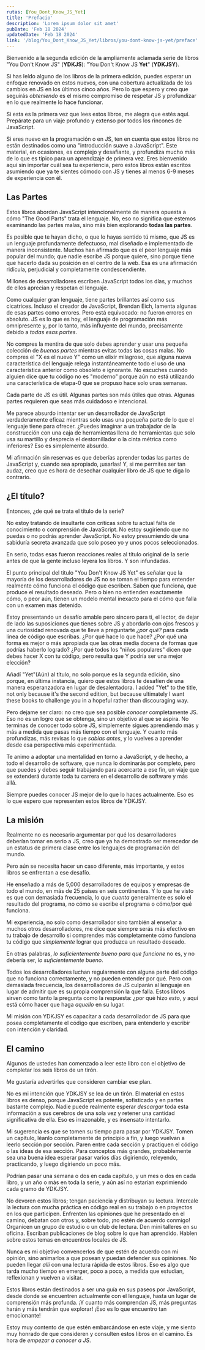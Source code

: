 ```yaml
---
rutas: [You_Dont_Know_JS_Yet]
title: 'Prefacio'
description: 'Lorem ipsum dolor sit amet'
pubDate: 'Feb 18 2024'
updatedDate: 'Feb 18 2024'
link: '/blog/You_Dont_Know_JS_Yet/libros/you-dont-know-js-yet/preface'
---
```


Bienvenido a la segunda edición de la ampliamente aclamada serie de libros "You Don't Know JS" (**YDKJS**): "You Don't Know JS **Yet**" (**YDKJSY**).

Si has leído alguno de los libros de la primera edición, puedes esperar un enfoque renovado en estos nuevos, con una cobertura actualizada de los cambios en JS en los últimos cinco años. Pero lo que espero y creo que seguirás *obteniendo* es el mismo compromiso de respetar JS y profundizar en lo que realmente lo hace funcionar.

Si esta es la primera vez que lees estos libros, me alegra que estés aquí. Prepárate para un viaje profundo y extenso por todos los rincones de JavaScript.

Si eres nuevo en la programación o en JS, ten en cuenta que estos libros no están destinados como una "introducción suave a JavaScript". Este material, en ocasiones, es complejo y desafiante, y profundiza mucho más de lo que es típico para un aprendizaje de primera vez. Eres bienvenido aquí sin importar cuál sea tu experiencia, pero estos libros están escritos asumiendo que ya te sientes cómodo con JS y tienes al menos 6-9 meses de experiencia con él.

## Las Partes

Estos libros abordan JavaScript intencionalmente de manera opuesta a cómo "The Good Parts" trata el lenguaje. No, eso no significa que estemos examinando las partes malas, sino más bien explorando **todas las partes**.

Es posible que te hayan dicho, o que lo hayas sentido tú mismo, que JS es un lenguaje profundamente defectuoso, mal diseñado e implementado de manera inconsistente. Muchos han afirmado que es el peor lenguaje más popular del mundo; que nadie escribe JS porque quiere, sino porque tiene que hacerlo dada su posición en el centro de la web. Esa es una afirmación ridícula, perjudicial y completamente condescendiente.

Millones de desarrolladores escriben JavaScript todos los días, y muchos de ellos aprecian y respetan el lenguaje.

Como cualquier gran lenguaje, tiene partes brillantes así como sus cicatrices. Incluso el creador de JavaScript, Brendan Eich, lamenta algunas de esas partes como errores. Pero está equivocado: no fueron errores en absoluto. JS es lo que es hoy, el lenguaje de programación más omnipresente y, por lo tanto, más influyente del mundo, precisamente debido a *todas esas partes*.

No compres la mentira de que solo debes aprender y usar una pequeña colección de *buenas partes* mientras evitas todas las cosas malas. No compres el "X es el nuevo Y" como un elixir milagroso, que alguna nueva característica del lenguaje relega instantáneamente todo el uso de una característica anterior como obsoleto e ignorante. No escuches cuando alguien dice que tu código no es "moderno" porque aún no está utilizando una característica de etapa-0 que se propuso hace solo unas semanas.

Cada parte de JS es útil. Algunas partes son más útiles que otras. Algunas partes requieren que seas más cuidadoso e intencional.

Me parece absurdo intentar ser un desarrollador de JavaScript verdaderamente eficaz mientras solo usas una pequeña parte de lo que el lenguaje tiene para ofrecer. ¿Puedes imaginar a un trabajador de la construcción con una caja de herramientas llena de herramientas que solo usa su martillo y desprecia el destornillador o la cinta métrica como inferiores? Eso es simplemente absurdo.

Mi afirmación sin reservas es que deberías aprender todas las partes de JavaScript y, cuando sea apropiado, ¡usarlas! Y, si me permites ser tan audaz, creo que es hora de desechar cualquier libro de JS que te diga lo contrario.

## ¿El título?

Entonces, ¿de qué se trata el título de la serie?

No estoy tratando de insultarte con críticas sobre tu actual falta de conocimiento o comprensión de JavaScript. No estoy sugiriendo que no puedas o no podrás aprender JavaScript. No estoy presumiendo de una sabiduría secreta avanzada que solo poseo yo y unos pocos seleccionados.

En serio, todas esas fueron reacciones reales al título original de la serie antes de que la gente incluso leyera los libros. Y son infundadas.

El punto principal del título "You Don't Know JS Yet" es señalar que la mayoría de los desarrolladores de JS no se toman el tiempo para entender realmente cómo funciona el código que escriben. Saben que funciona, que produce el resultado deseado. Pero o bien no entienden exactamente cómo, o peor aún, tienen un modelo mental inexacto para el cómo que falla con un examen más detenido.

Estoy presentando un desafío amable pero sincero para ti, el lector, de dejar de lado las suposiciones que tienes sobre JS y abordarlo con ojos frescos y una curiosidad renovada que te lleve a preguntarte *¿por qué?* para cada línea de código que escribas. ¿Por qué hace lo que hace? ¿Por qué una forma es mejor o más apropiada que las otras media docena de formas que podrías haberlo logrado? ¿Por qué todos los "niños populares" dicen que debes hacer X con tu código, pero resulta que Y podría ser una mejor elección?

Añadí "Yet"(Aún) al título, no solo porque es la segunda edición, sino porque, en última instancia, quiero que estos libros te desafíen de una manera esperanzadora en lugar de desalentadora.
I added "Yet" to the title, not only because it's the second edition, but because ultimately I want these books to challenge you in a hopeful rather than discouraging way.

Pero dejame ser claro: no creo que sea posible *conocer* completamente JS. Eso no es un logro que se obtenga, sino un objetivo al que se aspira. No terminas de conocer todo sobre JS, simplemente sigues aprendiendo más y más a medida que pasas más tiempo con el lenguaje. Y cuanto más profundizas, más revisas lo que *sabías antes*, y lo vuelves a aprender desde esa perspectiva más experimentada.

Te animo a adoptar una mentalidad en torno a JavaScript, y de hecho, a todo el desarrollo de software, que nunca lo dominarás por completo, pero que puedes y debes seguir trabajando para acercarte a ese fin, un viaje que se extenderá durante toda tu carrera en el desarrollo de software y más allá.

Siempre puedes conocer JS mejor de lo que lo haces actualmente. Eso es lo que espero que representen estos libros de YDKJSY.

## La misión

Realmente no es necesario argumentar por qué los desarrolladores deberían tomar en serio a JS, creo que ya ha demostrado ser merecedor de un estatus de primera clase entre los lenguajes de programación del mundo.

Pero aún se necesita hacer un caso diferente, más importante, y estos libros se enfrentan a ese desafío.

He enseñado a más de 5,000 desarrolladores de equipos y empresas de todo el mundo, en más de 25 países en seis continentes. Y lo que he visto es que con demasiada frecuencia, lo que *cuenta* generalmente es solo el resultado del programa, no cómo se escribe el programa o cómo/por qué funciona.

Mi experiencia, no solo como desarrollador sino también al enseñar a muchos otros desarrolladores, me dice que siempre serás más efectivo en tu trabajo de desarrollo si comprendes más completamente cómo funciona tu código que *simplemente* lograr que produzca un resultado deseado.

En otras palabras, *lo suficientemente bueno para que funcione* no es, y no debería ser, *lo suficientemente bueno*.

Todos los desarrolladores luchan regularmente con alguna parte del código que no funciona correctamente, y no pueden entender por qué. Pero con demasiada frecuencia, los desarrolladores de JS culparán al lenguaje en lugar de admitir que es su propia comprensión la que falla. Estos libros sirven como tanto la pregunta como la respuesta: ¿por qué hizo *esto*, y aquí está cómo hacer que haga *aquello* en su lugar.

Mi misión con YDKJSY es capacitar a cada desarrollador de JS para que posea completamente el código que escriben, para entenderlo y escribir con intención y claridad.

## El camino

Algunos de ustedes han comenzado a leer este libro con el objetivo de completar los seis libros de un tirón.

Me gustaría advertirles que consideren cambiar ese plan.

No es mi intención que YDKJSY se lea de un tirón. El material en estos libros es denso, porque JavaScript es potente, sofisticado y en partes bastante complejo. Nadie puede realmente esperar *descargar* toda esta información a sus cerebros de una sola vez y retener una cantidad significativa de ella. Eso es irrazonable, y es insensato intentarlo.

Mi sugerencia es que se tomen su tiempo para pasar por YDKJSY. Tomen un capítulo, léanlo completamente de principio a fin, y luego vuelvan a leerlo sección por sección. Paren entre cada sección y practiquen el código o las ideas de esa sección. Para conceptos más grandes, probablemente sea una buena idea esperar pasar varios días digiriendo, releyendo, practicando, y luego digiriendo un poco más.

Podrían pasar una semana o dos en cada capítulo, y un mes o dos en cada libro, y un año o más en toda la serie, y aún así no estarían exprimiendo cada gramo de YDKJSY.

No devoren estos libros; tengan paciencia y distribuyan su lectura. Intercale la lectura con mucha práctica en código real en su trabajo o en proyectos en los que participen. Enfrenten las opiniones que he presentado en el camino, debatan con otros y, sobre todo, ¡no estén de acuerdo conmigo! Organicen un grupo de estudio o un club de lectura. Den mini talleres en su oficina. Escriban publicaciones de blog sobre lo que han aprendido. Hablen sobre estos temas en encuentros locales de JS.

Nunca es mi objetivo convencerlos de que estén de acuerdo con mi opinión, sino animarlos a que posean y puedan defender sus opiniones. No pueden llegar *allí* con una lectura rápida de estos libros. Eso es algo que tarda mucho tiempo en emerger, poco a poco, a medida que estudian, reflexionan y vuelven a visitar.

Estos libros están destinados a ser una guía en sus paseos por JavaScript, desde donde se encuentren actualmente con el lenguaje, hasta un lugar de comprensión más profunda. ¡Y cuanto más comprendan JS, más preguntas harán y más tendrán que explorar! ¡Eso es lo que encuentro tan emocionante!

Estoy muy contento de que estén embarcándose en este viaje, y me siento muy honrado de que consideren y consulten estos libros en el camino. Es hora de *empezar a conocer a JS*.
